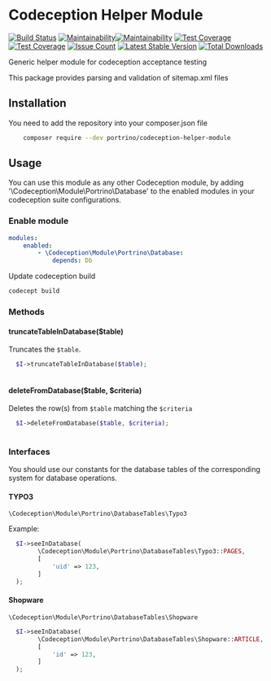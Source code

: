 # Codeception Helper Module

[![Build Status](https://travis-ci.org/portrino/codeception-helper-module.svg?branch=master)](https://travis-ci.org/portrino/codeception-helper-module)
[![Maintainability](https://api.codeclimate.com/v1/badges/fd2055c9a44fd687926b/maintainability)](https://codeclimate.com/github/portrino/codeception-helper-module/maintainability)[![Maintainability](https://api.codeclimate.com/v1/badges/f3495eebb58cf8b50065/maintainability)](https://codeclimate.com/github/portrino/codeception-helper-module/maintainability)
[![Test Coverage](https://codeclimate.com/github/portrino/codeception-helper-module/badges/coverage.svg)](https://codeclimate.com/github/portrino/codeception-helper-module/coverage)
[![Test Coverage](https://api.codeclimate.com/v1/badges/fd2055c9a44fd687926b/test_coverage)](https://codeclimate.com/github/portrino/codeception-helper-module/test_coverage)
[![Issue Count](https://codeclimate.com/github/portrino/codeception-helper-module/badges/issue_count.svg)](https://codeclimate.com/github/portrino/codeception-helper-module)
[![Latest Stable Version](https://poser.pugx.org/portrino/codeception-helper-module/v/stable)](https://packagist.org/packages/portrino/codeception-helper-module)
[![Total Downloads](https://poser.pugx.org/portrino/codeception-helper-module/downloads)](https://packagist.org/packages/portrino/codeception-helper-module)

Generic helper module for codeception acceptance testing

This package provides parsing and validation of sitemap.xml files

## Installation

You need to add the repository into your composer.json file

```bash
    composer require --dev portrino/codeception-helper-module
```

## Usage

You can use this module as any other Codeception module, by adding '\Codeception\Module\Portrino\Database' to the 
enabled modules in your codeception suite configurations.

### Enable module

```yml
modules:
    enabled:
        - \Codeception\Module\Portrino\Database:
            depends: Db
 ```  
 
Update codeception build
   
```bash
codecept build
```

### Methods

#### truncateTableInDatabase($table)

Truncates the ``$table``.

```php
  $I->truncateTableInDatabase($table);
  
```

#### deleteFromDatabase($table, $criteria)

Deletes the row(s) from ``$table`` matching the ``$criteria``

```php
  $I->deleteFromDatabase($table, $criteria);
  
```

### Interfaces

You should use our constants for the database tables of the corresponding system for database operations.

#### TYPO3

``\Codeception\Module\Portrino\DatabaseTables\Typo3``

Example:
```php
  $I->seeInDatabase(
        \Codeception\Module\Portrino\DatabaseTables\Typo3::PAGES,
        [
            'uid' => 123,
        ]
  );
```

#### Shopware

``\Codeception\Module\Portrino\DatabaseTables\Shopware``

```php
  $I->seeInDatabase(
        \Codeception\Module\Portrino\DatabaseTables\Shopware::ARTICLE,
        [
            'id' => 123,
        ]
  );
```